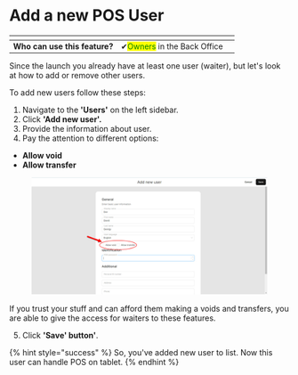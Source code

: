 # Add a new POS User

<table data-card-size="large" data-view="cards" data-full-width="false"><thead><tr><th></th><th></th><th></th></tr></thead><tbody><tr><td><strong>Who can use this feature?</strong></td><td><span data-gb-custom-inline data-tag="emoji" data-code="2714">✔</span><mark style="color:green;">Owners</mark> in the Back Office</td><td></td></tr></tbody></table>

Since the launch you already have at least one user (waiter), but let's look at how to add or remove other users.

To add new users follow these steps:

1. Navigate to the **'Users'** on the left sidebar.
2. Click **'Add new user'.**
3. Provide the information about user.
4. Pay the attention to different options:

* **Allow void**
* **Allow transfer**

<figure><img src="../../.gitbook/assets/new-user.jpg" alt="" width="563"><figcaption></figcaption></figure>

If you trust your stuff and can afford them making a voids and transfers, you are able to give the access for waiters to these features.

5. Click **'Save' button'**.

{% hint style="success" %}
So, you've added new user to list. Now this user can handle POS on tablet.
{% endhint %}
